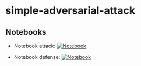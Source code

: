 # simple-adversarial-attack


## **Notebooks**

- Notebook attack: [![Notebook](https://colab.research.google.com/assets/colab-badge.svg)](https://colab.research.google.com/github/nhtlongcs/simple-adversarial-attack/blob/main/FGSM_attacks.ipynb)


- Notebook defense: [![Notebook](https://colab.research.google.com/assets/colab-badge.svg)](https://colab.research.google.com/github/nhtlongcs/simple-adversarial-attack/blob/main/FGSM_defense.ipynb)

